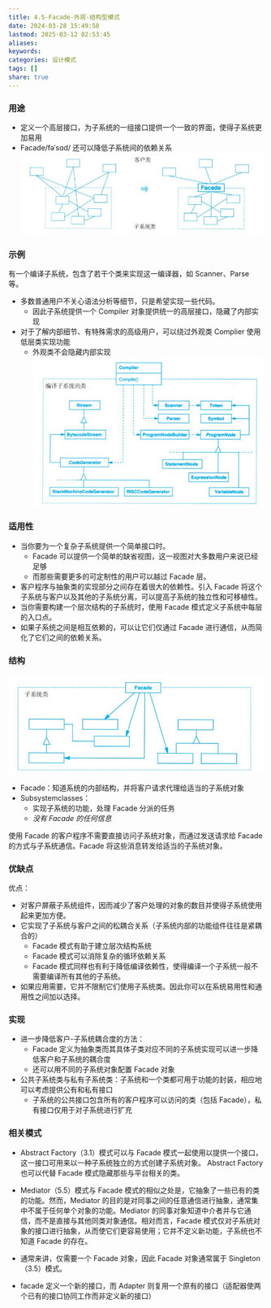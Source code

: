 ```yaml
---
title: 4.5-Facade-外观-结构型模式
date: 2024-03-28 15:49:58
lastmod: 2025-03-12 02:53:45
aliases: 
keywords: 
categories: 设计模式
tags: []
share: true
---
```




### 用途

- 定义一个高层接口，为子系统的一组接口提供一个一致的界面，使得子系统更加易用
- Facade/fəˈsɑd/ 还可以降低子系统间的依赖关系
![](./assets/4.5-Facade-%E5%A4%96%E8%A7%82-%E7%BB%93%E6%9E%84%E5%9E%8B%E6%A8%A1%E5%BC%8F/image-2023-10-03_06-38-33-854.png)

### 示例

有一个编译子系统，包含了若干个类来实现这一编译器，如 Scanner、Parse 等。
- 多数普通用户不关心语法分析等细节，只是希望实现一些代码。
	- 因此子系统提供一个 Compiler 对象提供统一的高层接口，隐藏了内部实现
- 对于了解内部细节、有特殊需求的高级用户，可以绕过外观类 Complier 使用低层类实现功能
	- 外观类不会隐藏内部实现
![](./assets/4.5-Facade-%E5%A4%96%E8%A7%82-%E7%BB%93%E6%9E%84%E5%9E%8B%E6%A8%A1%E5%BC%8F/image-2023-10-03_06-39-35-694.png)


### 适用性

- 当你要为一个复杂子系统提供一个简单接口时。
	- Facade 可以提供一个简单的缺省视图，这一视图对大多数用户来说已经足够
	- 而那些需要更多的可定制性的用户可以越过 Facade 层。
- 客户程序与抽象类的实现部分之间存在着很大的依赖性。引入 Facade 将这个子系统与客户以及其他的子系统分离，可以提高子系统的独立性和可移植性。
- 当你需要构建一个层次结构的子系统时，使用 Facade 模式定义子系统中每层的入口点。
- 如果子系统之间是相互依赖的，可以让它们仅通过 Facade 进行通信，从而简化了它们之间的依赖关系。


### 结构

![](./assets/4.5-Facade-%E5%A4%96%E8%A7%82-%E7%BB%93%E6%9E%84%E5%9E%8B%E6%A8%A1%E5%BC%8F/image-2023-10-03_06-59-02-665.png)

- Facade：知道系统的内部结构，并将客户请求代理给适当的子系统对象
- Subsystemclasses：
	- 实现子系统的功能，处理 Facade 分派的任务
	- *没有 Facade 的任何信息*

使用 Facade 的客户程序不需要直接访问子系统对象，而通过发送请求给 Facade 的方式与子系统通信。Facade 将这些消息转发给适当的子系统对象。


### 优缺点

优点：
- 对客户屏蔽子系统组件，因而减少了客户处理的对象的数目并使得子系统使用起来更加方便。
- 它实现了子系统与客户之间的松耦合关系（子系统内部的功能组件往往是紧耦合的）
	- Facade 模式有助于建立层次结构系统
	- Facade 模式可以消除复杂的循环依赖关系
	- Facade 模式同样也有利于降低编译依赖性，使得编译一个子系统一般不需要编译所有其他的子系统。
- 如果应用需要，它并不限制它们使用子系统类。因此你可以在系统易用性和通用性之间加以选择。


### 实现

- 进一步降低客户-子系统耦合度的方法：
	- Facade 定义为抽象类而其具体子类对应不同的子系统实现可以进一步降低客户和子系统的耦合度
	- 还可以用不同的子系统对象配置 Facade 对象
- 公共子系统类与私有子系统类：子系统和一个类都可用于功能的封装，相应地可以考虑提供公有和私有接口
	- 子系统的公共接口包含所有的客户程序可以访问的类（包括 Facade），私有接口仅用于对子系统进行扩充



### 相关模式

- Abstract Factory（3.1）模式可以与 Facade 模式一起使用以提供一个接口，这一接口可用来以一种子系统独立的方式创建子系统对象。 Abstract Factory 也可以代替 Facade 模式隐藏那些与平台相关的类。
- Mediator（5.5）模式与 Facade 模式的相似之处是，它抽象了一些已有的类的功能。然而，Mediator 的目的是对同事之间的任意通信进行抽象，通常集中不属于任何单个对象的功能。Mediator 的同事对象知道中介者并与它通信，而不是直接与其他同类对象通信。相对而言，Facade 模式仅对子系统对象的接口进行抽象，从而使它们更容易使用；它并不定义新功能，子系统也不知道 Facade 的存在。
- 通常来讲，仅需要一个 Facade 对象，因此 Facade 对象通常属于 Singleton（3.5）模式。

- facade 定义一个新的接口，而 Adapter 则复用一个原有的接口（适配器使两个已有的接口协同工作而非定义新的接口）